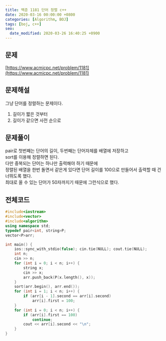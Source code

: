 ```yaml
---
title: 백준 1181 단어 정렬 c++
date: 2020-03-16 00:00:00 +0800
categories: [Algorithm, BOJ]
tags: [boj, c++]
seo:
  date_modified: 2020-03-26 16:40:25 +0900
---
```


## 문제
[https://www.acmicpc.net/problem/1181](https://www.acmicpc.net/problem/1181)  


## 문제해설
그냥 단어를 정렬하는 문제이다.  
1. 길이가 짧은 것부터
2. 길이가 같으면 사전 순으로



## 문제풀이
pair로 첫번째는 단어의 길이, 두번째는 단어자체를 배열에 저장하고  
sort를 이용해 정렬하면 된다.  
다만 중복되는 단어는 하나만 출력해야 하기 때문에  
정렬된 배열을 한번 돌면서 같은게 있다면 단어 길이를 100으로 만들어서 출력할 때 건너뛰도록 했다.  
최대로 올 수 있는 단어가 50자까지기 때문에 그런식으로 했다.  

## 전체코드
```c++
#include<iostream>
#include<vector>
#include<algorithm>
using namespace std;
typedef pair<int, string>P;
vector<P>arr;

int main() {
    ios::sync_with_stdio(false); cin.tie(NULL); cout.tie(NULL);
	int n;
	cin >> n;
	for (int i = 0; i < n; i++) {
		string x;
		cin >> x;
		arr.push_back(P(x.length(), x));
	}
	sort(arr.begin(), arr.end());
	for (int i = 1; i < n; i++) {
		if (arr[i - 1].second == arr[i].second)
			arr[i].first = 100;
	}
	for (int i = 0; i < n; i++) {
		if (arr[i].first == 100)
			continue;
		cout << arr[i].second << "\n";
	}
}
```